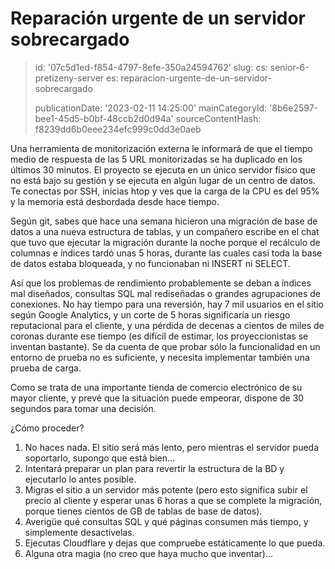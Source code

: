 Reparación urgente de un servidor sobrecargado
==============================================

> id: '07c5d1ed-f854-4797-8efe-350a24594762'
> slug:
> 	cs: senior-6-pretizeny-server
> 	es: reparacion-urgente-de-un-servidor-sobrecargado
> 
> publicationDate: '2023-02-11 14:25:00'
> mainCategoryId: '8b6e2597-bee1-45d5-b0bf-48ccb2d0d94a'
> sourceContentHash: f8239dd6b0eee234efc999c0dd3e0aeb

Una herramienta de monitorización externa le informará de que el tiempo medio de respuesta de las 5 URL monitorizadas se ha duplicado en los últimos 30 minutos. El proyecto se ejecuta en un único servidor físico que no está bajo su gestión y se ejecuta en algún lugar de un centro de datos. Te conectas por SSH, inicias htop y ves que la carga de la CPU es del 95% y la memoria está desbordada desde hace tiempo.

Según git, sabes que hace una semana hicieron una migración de base de datos a una nueva estructura de tablas, y un compañero escribe en el chat que tuvo que ejecutar la migración durante la noche porque el recálculo de columnas e índices tardó unas 5 horas, durante las cuales casi toda la base de datos estaba bloqueada, y no funcionaban ni INSERT ni SELECT.

Así que los problemas de rendimiento probablemente se deban a índices mal diseñados, consultas SQL mal rediseñadas o grandes agrupaciones de conexiones. No hay tiempo para una reversión, hay 7 mil usuarios en el sitio según Google Analytics, y un corte de 5 horas significaría un riesgo reputacional para el cliente, y una pérdida de decenas a cientos de miles de coronas durante ese tiempo (es difícil de estimar, los proyeccionistas se inventan bastante). Se da cuenta de que probar sólo la funcionalidad en un entorno de prueba no es suficiente, y necesita implementar también una prueba de carga.

Como se trata de una importante tienda de comercio electrónico de su mayor cliente, y prevé que la situación puede empeorar, dispone de 30 segundos para tomar una decisión.

¿Cómo proceder?

1. No haces nada. El sitio será más lento, pero mientras el servidor pueda soportarlo, supongo que está bien...
2. Intentará preparar un plan para revertir la estructura de la BD y ejecutarlo lo antes posible.
3. Migras el sitio a un servidor más potente (pero esto significa subir el precio al cliente y esperar unas 6 horas a que se complete la migración, porque tienes cientos de GB de tablas de base de datos).
4. Averigüe qué consultas SQL y qué páginas consumen más tiempo, y simplemente desactívelas.
5. Ejecutas Cloudflare y dejas que compruebe estáticamente lo que pueda.
6. Alguna otra magia (no creo que haya mucho que inventar)...
